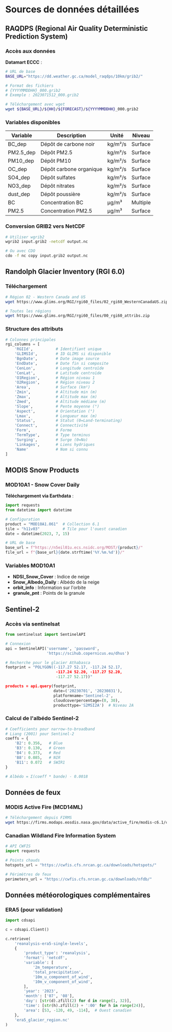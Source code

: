 # Sources de données détaillées

## RAQDPS (Regional Air Quality Deterministic Prediction System)

### Accès aux données

**Datamart ECCC** :
```bash
# URL de base
BASE_URL="https://dd.weather.gc.ca/model_raqdps/10km/grib2/"

# Format des fichiers
# {YYYYMMDDHH}_000.grib2
# Exemple : 2023071512_000.grib2

# Téléchargement avec wget
wget ${BASE_URL}/${HH}/${FORECAST}/${YYYYMMDDHH}_000.grib2
```

### Variables disponibles

| Variable | Description | Unité | Niveau |
|----------|-------------|-------|--------|
| BC_dep | Dépôt de carbone noir | kg/m²/s | Surface |
| PM2.5_dep | Dépôt PM2.5 | kg/m²/s | Surface |
| PM10_dep | Dépôt PM10 | kg/m²/s | Surface |
| OC_dep | Dépôt carbone organique | kg/m²/s | Surface |
| SO4_dep | Dépôt sulfates | kg/m²/s | Surface |
| NO3_dep | Dépôt nitrates | kg/m²/s | Surface |
| dust_dep | Dépôt poussière | kg/m²/s | Surface |
| BC | Concentration BC | μg/m³ | Multiple |
| PM2.5 | Concentration PM2.5 | μg/m³ | Surface |

### Conversion GRIB2 vers NetCDF

```bash
# Utiliser wgrib2
wgrib2 input.grib2 -netcdf output.nc

# Ou avec CDO
cdo -f nc copy input.grib2 output.nc
```

## Randolph Glacier Inventory (RGI 6.0)

### Téléchargement

```bash
# Région 02 - Western Canada and US
wget https://www.glims.org/RGI/rgi60_files/02_rgi60_WesternCanadaUS.zip

# Toutes les régions
wget https://www.glims.org/RGI/rgi60_files/00_rgi60_attribs.zip
```

### Structure des attributs

```python
# Colonnes principales
rgi_columns = [
    'RGIId',          # Identifiant unique
    'GLIMSId',        # ID GLIMS si disponible  
    'BgnDate',        # Date image source
    'EndDate',        # Date fin si composite
    'CenLon',         # Longitude centroïde
    'CenLat',         # Latitude centroïde
    'O1Region',       # Région niveau 1
    'O2Region',       # Région niveau 2
    'Area',           # Surface (km²)
    'Zmin',           # Altitude min (m)
    'Zmax',           # Altitude max (m)
    'Zmed',           # Altitude médiane (m)
    'Slope',          # Pente moyenne (°)
    'Aspect',         # Orientation (°)
    'Lmax',           # Longueur max (m)
    'Status',         # Statut (0=Land-terminating)
    'Connect',        # Connectivité
    'Form',           # Forme
    'TermType',       # Type terminus
    'Surging',        # Surge (0=No)
    'Linkages',       # Liens hydriques
    'Name'            # Nom si connu
]
```

## MODIS Snow Products

### MOD10A1 - Snow Cover Daily

**Téléchargement via Earthdata** :
```python
import requests
from datetime import datetime

# Configuration
product = "MOD10A1.061"  # Collection 6.1
tile = "h11v03"          # Tile pour l'ouest canadien
date = datetime(2023, 7, 15)

# URL de base
base_url = f"https://n5eil01u.ecs.nsidc.org/MOST/{product}/"
file_url = f"{base_url}{date.strftime('%Y.%m.%d')}/"
```

### Variables MOD10A1

- **NDSI_Snow_Cover** : Indice de neige
- **Snow_Albedo_Daily** : Albédo de la neige
- **orbit_info** : Information sur l'orbite
- **granule_pnt** : Points de la granule

## Sentinel-2

### Accès via sentinelsat

```python
from sentinelsat import SentinelAPI

# Connexion
api = SentinelAPI('username', 'password', 
                  'https://scihub.copernicus.eu/dhus')

# Recherche pour le glacier Athabasca
footprint = "POLYGON((-117.27 52.17, -117.24 52.17, 
                      -117.24 52.20, -117.27 52.20, 
                      -117.27 52.17))"

products = api.query(footprint,
                     date=('20230701', '20230831'),
                     platformname='Sentinel-2',
                     cloudcoverpercentage=(0, 30),
                     producttype='S2MSI2A')  # Niveau 2A
```

### Calcul de l'albédo Sentinel-2

```python
# Coefficients pour narrow-to-broadband
# Liang (2001) pour Sentinel-2
coeffs = {
    'B2': 0.356,   # Blue
    'B3': 0.130,   # Green  
    'B4': 0.373,   # Red
    'B8': 0.085,   # NIR
    'B11': 0.072   # SWIR1
}

# Albédo = Σ(coeff * bande) - 0.0018
```

## Données de feux

### MODIS Active Fire (MCD14ML)

```bash
# Téléchargement depuis FIRMS
wget https://firms.modaps.eosdis.nasa.gov/data/active_fire/modis-c6.1/csv/MODIS_C6_1_Canada_24h.csv
```

### Canadian Wildland Fire Information System

```python
# API CWFIS
import requests

# Points chauds
hotspots_url = "https://cwfis.cfs.nrcan.gc.ca/downloads/hotspots/"

# Périmètres de feux
perimeters_url = "https://cwfis.cfs.nrcan.gc.ca/downloads/nfdb/"
```

## Données météorologiques complémentaires

### ERA5 (pour validation)

```python
import cdsapi

c = cdsapi.Client()

c.retrieve(
    'reanalysis-era5-single-levels',
    {
        'product_type': 'reanalysis',
        'format': 'netcdf',
        'variable': [
            '2m_temperature',
            'total_precipitation',
            '10m_u_component_of_wind',
            '10m_v_component_of_wind',
        ],
        'year': '2023',
        'month': ['07', '08'],
        'day': [str(d).zfill(2) for d in range(1, 32)],
        'time': [str(h).zfill(2) + ':00' for h in range(24)],
        'area': [53, -120, 49, -114],  # Ouest canadien
    },
    'era5_glacier_region.nc'
)
```
